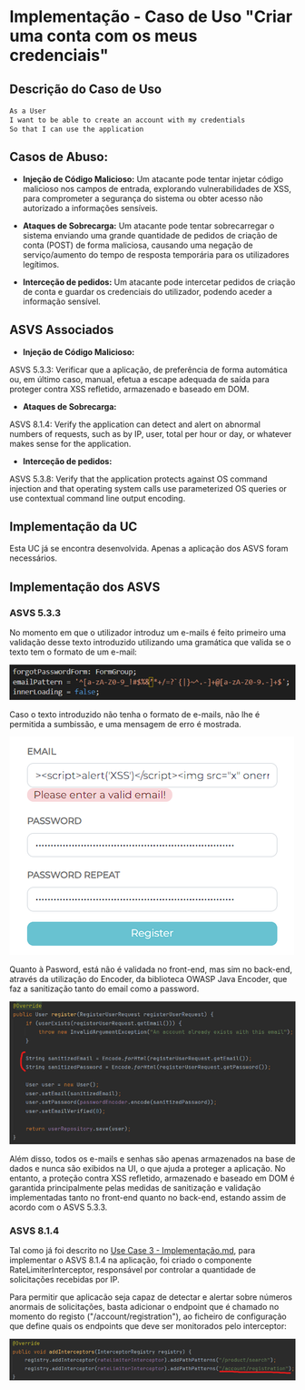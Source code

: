 # Implementação - Caso de Uso "Criar uma conta com os meus credenciais"

## Descrição do Caso de Uso

```
As a User
I want to be able to create an account with my credentials
So that I can use the application
```

## Casos de Abuso:

- **Injeção de Código Malicioso:** Um atacante pode tentar injetar código malicioso nos campos de entrada, explorando 
vulnerabilidades de XSS, para comprometer a segurança do sistema ou obter acesso não autorizado a informações sensíveis.

- **Ataques de Sobrecarga:** Um atacante pode tentar sobrecarregar o sistema enviando uma grande quantidade de pedidos 
de criação de conta (POST) de forma maliciosa, causando uma negação de serviço/aumento do tempo de resposta temporária 
para os utilizadores legítimos.

- **Interceção de pedidos:** Um atacante pode intercetar pedidos de criação de conta e guardar os credenciais do utilizador,
podendo aceder a informação sensível.

## ASVS Associados

- **Injeção de Código Malicioso:**

ASVS 5.3.3: Verificar que a aplicação, de preferência de forma automática ou, em último caso, manual, efetua a escape adequada de saída para proteger contra XSS refletido, armazenado e baseado em DOM.

- **Ataques de Sobrecarga:**

ASVS 8.1.4: Verify the application can detect and alert on abnormal numbers of requests, such as by IP, user, total per hour or day, or whatever makes sense for the application.

- **Interceção de pedidos:**

ASVS 5.3.8: Verify that the application protects against OS command injection and that operating system calls use parameterized OS queries or use contextual command line output encoding.

## Implementação da UC

Esta UC já se encontra desenvolvida. Apenas a aplicação dos ASVS foram necessários.

## Implementação dos ASVS

### ASVS 5.3.3

No momento em que o utilizador introduz um e-mails é feito primeiro uma validação desse texto introduzido 
utilizando uma gramática que valida se o texto tem o formato de um e-mail:

![passwordGrammar.png](img%2FpasswordGrammar.png)

Caso o texto introduzido não tenha o formato de e-mails, não lhe é permitida a sumbissão, e uma mensagem de erro é mostrada.

![error.png](img%2Ferror.png)

Quanto à Pasword, está não é validada no front-end, mas sim no back-end, através da utilização
do Encoder, da biblioteca OWASP Java Encoder, que faz a sanitização tanto do email como a password.

![ecoder.png](img%2Fecoder.png)

Além disso, todos os e-mails e senhas são apenas armazenados na base de dados e nunca são exibidos na UI, o que ajuda a proteger a aplicação.
No entanto, a proteção contra XSS refletido, armazenado e baseado em DOM é garantida principalmente pelas medidas de sanitização e validação implementadas tanto no front-end quanto no back-end, estando assim de acordo com o ASVS 5.3.3.

### ASVS 8.1.4

Tal como já foi descrito no [Use Case 3 - Implementação.md](..%2FUse%20Case%203%2FUse%20Case%203%20-%20Implementa%E7%E3o.md),
para implementar o ASVS 8.1.4 na aplicação, foi criado o componente RateLimiterInterceptor, responsável por controlar a quantidade de solicitações recebidas por IP. 

Para permitir que aplicacão seja capaz de detectar e alertar sobre números anormais de solicitações, basta
adicionar o endpoint que é chamado no momento do registo ("/account/registration"), ao ficheiro de configuração
que define quais os endpoints que deve ser monitorados pelo interceptor:

![interceptor.png](img%2Finterceptor.png)